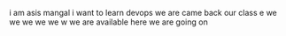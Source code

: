 
i am asis mangal
i want to learn devops
we are came back our class
e we
we we we we w
we are available here
we are going on
